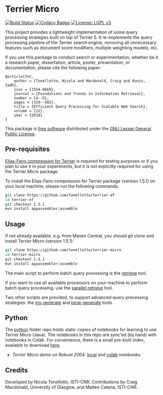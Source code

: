 # Terrier Micro

[![Build Status](https://travis-ci.org/tonellotto/terrier-micro.svg?branch=1.5.1)](https://travis-ci.org/tonellotto/terrier-micro)
[![Codacy Badge](https://api.codacy.com/project/badge/Grade/be331c1b98ca42b588db6115c548df07)](https://www.codacy.com?utm_source=github.com&amp;utm_medium=referral&amp;utm_content=tonellotto/terrier-micro&amp;utm_campaign=Badge_Grade)
[![License: LGPL v3](https://img.shields.io/badge/License-LGPL%20v3-blue.svg)](https://www.gnu.org/licenses/lgpl-3.0)

This project provides a lightweight implementation of some query processing strategies built on top of Terrier 5. It re-implements the query processing pipeline of the Terrier search engine, removing all unnecessary features such as document score modifiers, multiple weighting models, etc.

If you use this package to conduct search or experimentation, whether be it a research paper, dissertation, article, poster, presentation, or documentation, please cite the following paper:

    @article{fnt,
        author = {Tonellotto, Nicola and Macdonald, Craig and Ounis, Iadh},
        issn = {1554-0669},
        journal = {Foundations and Trends in Information Retrieval},
        number = {4--5},
        pages = {319--492},
        title = {Efficient Query Processing for Scalable Web Search},
        volume = {12},
        year = {2018}
    }

This package is [free software](http://www.gnu.org/philosophy/free-sw.html) distributed under the [GNU Lesser General Public License](http://www.gnu.org/copyleft/lesser.html).

## Pre-requisites

[Elias-Fano compression for Terrier](https://github.com/tonellotto/terrier-ef) is required for testing purposes or if you plan to use it in your experiments, but it is not explicitly required for using the Terrier Micro package.

To install the Elias-Fano compression for Terrier package (version 1.5.1) on your local machine, please run the following commands.

```bash
git clone https://github.com/tonellotto/terrier-ef
cd terrier-ef
git checkout 1.5.1
mvn install appassembler:assemble
```

## Usage

If not already available, e.g. from Maven Central, you should git clone and install Terrier Micro (version 1.5.1):

```bash
git clone https://github.com/tonellotto/terrier-micro
cd terrier-micro
git checkout 1.5.1
mvn install appassembler:assemble
```

The main script to perform batch query processing is the [retrieve](./docs/retrieve.md) tool.

If you want to use all available processors on your machine to perform batch query processing, use the [parallel retrieve](./docs/parallel_retrieve.md) tool.

Two other scripts are provided, to support advanced query processing strategies: the [ms-generate](./docs/ms-gen.md) and [bmw-generate](./docs/bmw-gen.md) tools.

## Python

The [python](./python) folder repo holds static copies of notebooks for learning to use Terrier Micro (Java). The notebooks in this repo are sync'ed (by hand) with notebooks in Colab. For convenience, there is a small pre-built  index, available to download [here](https://drive.google.com/open?id=1si4B1McN4u7a_kF8fTexsnStc7qWrlBb).

* _Terrier Micro demo on Robust 2004_: [local](./python/terrier_robust04_demo.ipynb) and [colab](https://colab.research.google.com/drive/1M2UkPA2dWrpFx4zZO7beNl5bG6BA9-mR) notebooks.

## Credits

Developed by Nicola Tonellotto, ISTI-CNR. Contributions by Craig Macdonald, University of Glasgow, and Matteo Catena, ISTI-CNR.
